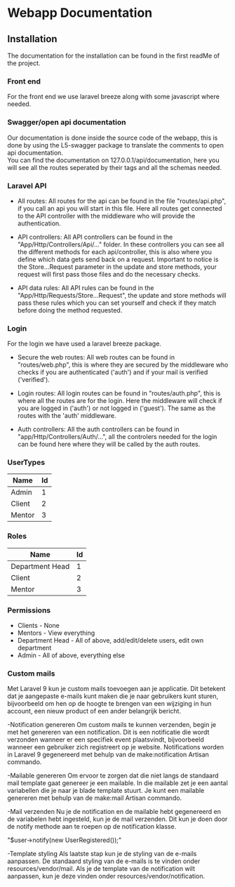 # Webapp Documentation

## Installation
The documentation for the installation can be found in the first readMe of the project.

### Front end
For the front end we use laravel breeze along with some javascript where needed.

### Swagger/open api documentation
Our documentation is done inside the source code of the webapp, this is done by using the L5-swagger package to translate the comments to open api documentation. \
You can find the documentation on 127.0.0.1/api/documentation, here you will see all the routes seperated by their tags and all the schemas needed.

### Laravel API
- All routes: All routes for the api can be found in the file "routes/api.php", if you call an api you will start in this file. Here all routes get connected to the API controller with the middleware who will provide the authentication.
  
- API controllers: All API controllers can be found in the "App/Http/Controllers/Api/..." folder. In these controllers you can see all the different methods for each api/controller, this is also where you define which data gets send back on a request. Important to notice is the Store...Request parameter in the update and store methods, your request will first pass those files and do the necessary checks.

- API data rules: All API rules can be found in the "App/Http/Requests/Store...Request", the update and store methods will pass these rules which you can set yourself and check if they match before doing the method requested.

### Login
For the login we have used a laravel breeze package.
- Secure the web routes: All web routes can be found in "routes/web.php", this is where they are secured by the middleware who checks if you are authenticated ('auth') and if your mail is verified ('verified').

- Login routes: All login routes can be found in "routes/auth.php", this is where all the routes are for the login. Here the middleware will check if you are logged in ('auth') or not logged in ('guest'). The same as the routes with the 'auth' middleware.

- Auth controllers: All the auth controllers can be found in "app/Http/Controllers/Auth/...", all the controlers needed for the login can be found here where they will be called by the auth routes.

### UserTypes
| Name | Id |
| --- | --- |
| Admin | 1 |
| Client | 2 |
| Mentor | 3 |

### Roles
| Name | Id |
| --- | --- |
| Department Head | 1 |
| Client | 2 |
| Mentor | 3 |

### Permissions
- Clients - None
- Mentors - View everything
- Department Head - All of above, add/edit/delete users, edit own department
- Admin - All of above, everything else

### Custom mails
Met Laravel 9 kun je custom mails toevoegen aan je applicatie. Dit betekent dat je aangepaste e-mails kunt maken die je naar gebruikers kunt sturen, bijvoorbeeld om hen op de hoogte te brengen van een wijziging in hun account, een nieuw product of een ander belangrijk bericht.

-Notification genereren
Om custom mails te kunnen verzenden, begin je met het genereren van een notification. Dit is een notificatie die wordt verzonden wanneer er een specifiek event plaatsvindt, bijvoorbeeld wanneer een gebruiker zich registreert op je website. Notifications worden in Laravel 9 gegenereerd met behulp van de make:notification Artisan commando.

-Mailable genereren
Om ervoor te zorgen dat die niet langs de standaard mail template gaat genereer je een mailable. In die mailable zet je een aantal variabellen die je naar je blade template stuurt. Je kunt een mailable genereren met behulp van de make:mail Artisan commando.

-Mail verzenden
Nu je de notification en de mailable hebt gegenereerd en de variabelen hebt ingesteld, kun je de mail verzenden. Dit kun je doen door de notify methode aan te roepen op de notification klasse.

"$user->notify(new UserRegistered());"

-Template styling
Als laatste stap kun je de styling van de e-mails aanpassen. De standaard styling van de e-mails is te vinden onder resources/vendor/mail. Als je de template van de notification wilt aanpassen, kun je deze vinden onder resources/vendor/notification.

